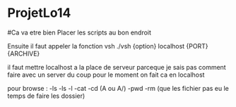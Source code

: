 # ProjetLo14

#Ca va etre bien 
Placer les scripts au bon endroit 

Ensuite il faut appeler la fonction vsh 
./vsh {option} localhost {PORT} {ARCHIVE}

il faut mettre localhost a la place de serveur parceque je sais pas comment faire avec un server du coup pour le moment on fait ca en localhost 

pour browse : 
-ls 
-ls -l 
-cat 
-cd (A ou A/) 
-pwd 
-rm (que les fichier pas eu le temps de faire les dossier)

